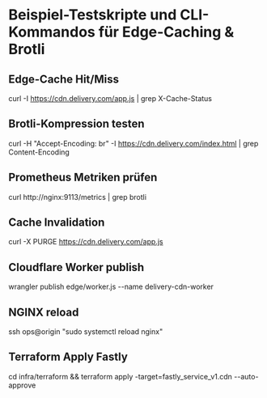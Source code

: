 # Beispiel-Testskripte und CLI-Kommandos für Edge-Caching & Brotli

## Edge-Cache Hit/Miss
curl -I https://cdn.delivery.com/app.js | grep X-Cache-Status

## Brotli-Kompression testen
curl -H "Accept-Encoding: br" -I https://cdn.delivery.com/index.html | grep Content-Encoding

## Prometheus Metriken prüfen
curl http://nginx:9113/metrics | grep brotli

## Cache Invalidation
curl -X PURGE https://cdn.delivery.com/app.js

## Cloudflare Worker publish
wrangler publish edge/worker.js --name delivery-cdn-worker

## NGINX reload
ssh ops@origin "sudo systemctl reload nginx"

## Terraform Apply Fastly
cd infra/terraform && terraform apply -target=fastly_service_v1.cdn --auto-approve
